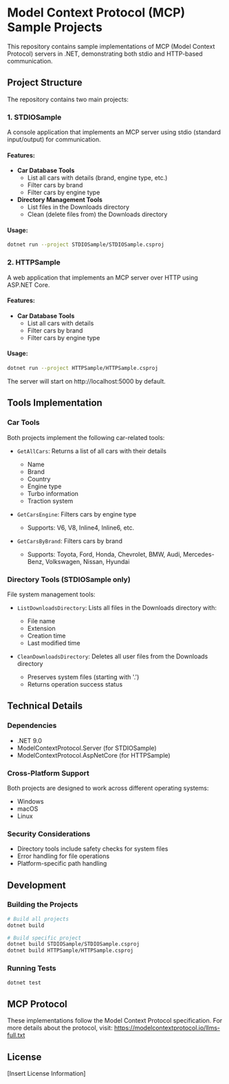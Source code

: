 # Model Context Protocol (MCP) Sample Projects

This repository contains sample implementations of MCP (Model Context Protocol) servers in .NET, demonstrating both stdio and HTTP-based communication.

## Project Structure

The repository contains two main projects:

### 1. STDIOSample

A console application that implements an MCP server using stdio (standard input/output) for communication.

#### Features:
- **Car Database Tools**
  - List all cars with details (brand, engine type, etc.)
  - Filter cars by brand
  - Filter cars by engine type
- **Directory Management Tools**
  - List files in the Downloads directory
  - Clean (delete files from) the Downloads directory

#### Usage:
```bash
dotnet run --project STDIOSample/STDIOSample.csproj
```

### 2. HTTPSample

A web application that implements an MCP server over HTTP using ASP.NET Core.

#### Features:
- **Car Database Tools**
  - List all cars with details
  - Filter cars by brand
  - Filter cars by engine type

#### Usage:
```bash
dotnet run --project HTTPSample/HTTPSample.csproj
```
The server will start on http://localhost:5000 by default.

## Tools Implementation

### Car Tools
Both projects implement the following car-related tools:

- `GetAllCars`: Returns a list of all cars with their details
  - Name
  - Brand
  - Country
  - Engine type
  - Turbo information
  - Traction system

- `GetCarsEngine`: Filters cars by engine type
  - Supports: V6, V8, Inline4, Inline6, etc.

- `GetCarsByBrand`: Filters cars by brand
  - Supports: Toyota, Ford, Honda, Chevrolet, BMW, Audi, Mercedes-Benz, Volkswagen, Nissan, Hyundai

### Directory Tools (STDIOSample only)
File system management tools:

- `ListDownloadsDirectory`: Lists all files in the Downloads directory with:
  - File name
  - Extension
  - Creation time
  - Last modified time

- `CleanDownloadsDirectory`: Deletes all user files from the Downloads directory
  - Preserves system files (starting with '.')
  - Returns operation success status

## Technical Details

### Dependencies
- .NET 9.0
- ModelContextProtocol.Server (for STDIOSample)
- ModelContextProtocol.AspNetCore (for HTTPSample)

### Cross-Platform Support
Both projects are designed to work across different operating systems:
- Windows
- macOS
- Linux

### Security Considerations
- Directory tools include safety checks for system files
- Error handling for file operations
- Platform-specific path handling

## Development

### Building the Projects
```bash
# Build all projects
dotnet build

# Build specific project
dotnet build STDIOSample/STDIOSample.csproj
dotnet build HTTPSample/HTTPSample.csproj
```

### Running Tests
```bash
dotnet test
```

## MCP Protocol
These implementations follow the Model Context Protocol specification. For more details about the protocol, visit: https://modelcontextprotocol.io/llms-full.txt

## License
[Insert License Information]
